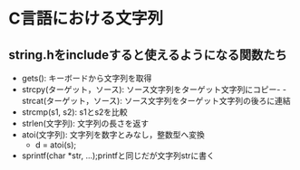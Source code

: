 # C言語における文字列

## string.hをincludeすると使えるようになる関数たち

- gets(): キーボードから文字列を取得
- strcpy(ターゲット，ソース): ソース文字列をターゲット文字列にコピー- - strcat(ターゲット，ソース): ソース文字列をターゲット文字列の後ろに連結
- strcmp(s1, s2): s1とs2を比較
- strlen(文字列): 文字列の長さを返す
- atoi(文字列): 文字列を数字とみなし，整数型へ変換
  - d = atoi(s);
- sprintf(char *str, ...);printfと同じだが文字列strに書く
